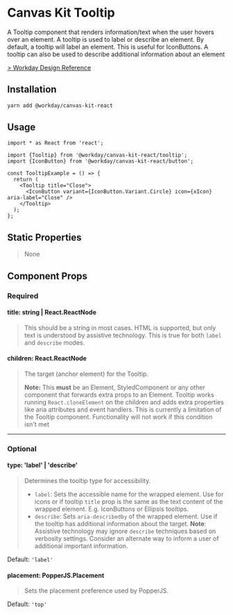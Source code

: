# Canvas Kit Tooltip

A Tooltip component that renders information/text when the user hovers over an element. A tooltip is
used to label or describe an element. By default, a tooltip will label an element. This is useful
for IconButtons. A tooltip can also be used to describe additional information about an element

[> Workday Design Reference](https://design.workday.com/components/popups/tooltips)

## Installation

```sh
yarn add @workday/canvas-kit-react
```

## Usage

```tsx
import * as React from 'react';

import {Tooltip} from '@workday/canvas-kit-react/tooltip';
import {IconButton} from '@workday/canvas-kit-react/button';

const TooltipExample = () => {
  return (
    <Tooltip title="Close">
      <IconButton variant={IconButton.Variant.Circle} icon={xIcon} aria-label="Close" />
    </Tooltip>
  );
};
```

## Static Properties

> None

## Component Props

### Required

#### title: string | React.ReactNode

> This should be a string in most cases. HTML is supported, but only text is understood by assistive
> technology. This is true for both `label` and `describe` modes.

#### children: React.ReactNode

> The target (anchor element) for the Tooltip.
>
> **Note:** This **must** be an Element, StyledComponent or any other component that forwards extra
> props to an Element. Tooltip works running `React.cloneElement` on the children and adds extra
> properties like aria attributes and event handlers. This is currently a limitation of the Tooltip
> component. Functionality will not work if this condition isn't met

---

### Optional

#### type: 'label' | 'describe'

> Determines the tooltip type for accessibility.
>
> - `label`: Sets the accessible name for the wrapped element. Use for icons or if tooltip `title`
>   prop is the same as the text content of the wrapped element. E.g. IconButtons or Ellipsis
>   tooltips.
> - `describe`: Sets `aria-describedby` of the wrapped element. Use if the tooltip has additional
>   information about the target. **Note**: Assistive technology may ignore `describe` techniques
>   based on verbosity settings. Consider an alternate way to inform a user of additional important
>   information.

Default: `'label'`

#### placement: PopperJS.Placement

> Sets the placement preference used by PopperJS.

Default: `'top'`

